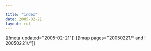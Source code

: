 ```yaml
---

title: "index"
date: 2005-02-21
layout: rut
---
```


[[!meta updated="2005-02-21"]]
[[!map pages="20050221/* and ! 20050221/*/*"]]
